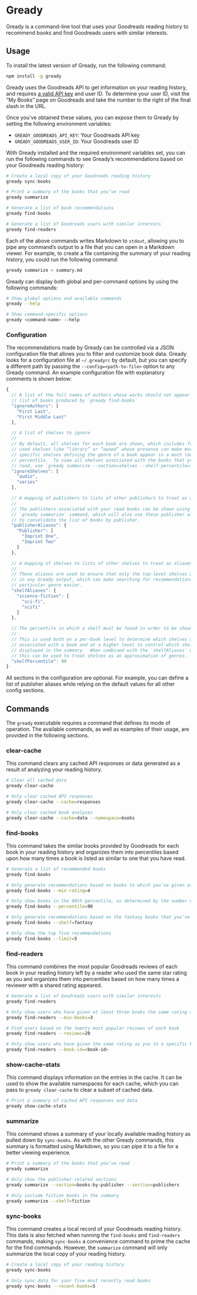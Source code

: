 # Gready

Gready is a command-line tool that uses your Goodreads reading history to recommend books and find Goodreads users with similar interests.

## Usage

To install the latest version of Gready, run the following command:

```sh
npm install -g gready
```

Gready uses the Goodreads API to get information on your reading history, and requires [a valid API key](https://www.goodreads.com/api/keys) and user ID.  To determine your user ID, visit the “My Books” page on Goodreads and take the number to the right of the final slash in the URL.

Once you’ve obtained these values, you can expose them to Gready by setting the following environment variables:

* `GREADY_GOODREADS_API_KEY`: Your Goodreads API key
* `GREADY_GOODREADS_USER_ID`: Your Goodreads user ID

With Gready installed and the required environment variables set, you can run the following commands to see Gready’s recommendations based on your Goodreads reading history:

```sh
# Create a local copy of your Goodreads reading history
gready sync-books

# Print a summary of the books that you’ve read
gready summarize

# Generate a list of book recommendations
gready find-books

# Generate a list of Goodreads users with similar interests
gready find-readers
```

Each of the above commands writes Markdown to `stdout`, allowing you to pipe any command’s output to a file that you can open in a Markdown viewer.  For example, to create a file containing the summary of your reading history, you could run the following command:

```sh
gready summarize > summary.md
```

Gready can display both global and per-command options by using the following commands:

```sh
# Show global options and available commands
gready --help

# Show command-specific options
gready <command-name> --help
```

### Configuration

The recommendations made by Gready can be controlled via a JSON configuration file that allows you to filter and customize book data.  Gready looks for a configuration file at `~/.greadyrc` by default, but you can specify a different path by passing the `--config=<path-to-file>` option to any Gready command.  An example configuration file with explanatory comments is shown below:

```javascript
{
  // A list of the full names of authors whose works should not appear in the
  // list of books produced by `gready find-books`
  "ignoreAuthors": [
    "First Last",
    "First Middle Last"
  ],

  // A list of shelves to ignore
  //
  // By default, all shelves for each book are shown, which includes frequently
  // used shelves like “library” or “owned” whose presence can make more
  // specific shelves defining the genre of a book appear in a much lower
  // percentile.  To view all shelves associated with the books that you’ve
  // read, use `gready summarize --section=shelves --shelf-percentile=1`.
  "ignoreShelves": [
    "audio",
    "series"
  ],

  // A mapping of publishers to lists of other publishers to treat as aliases
  //
  // The publishers associated with your read books can be shown using the
  // `gready summarize` command, which will also use these publisher aliases
  // to consolidate the list of books by publisher.
  "publisherAliases": {
    "Publisher": [
      "Imprint One",
      "Imprint Two"
    ]
  },

  // A mapping of shelves to lists of other shelves to treat as aliases
  //
  // These aliases are used to ensure that only the top-level shelves are shown
  // in any Gready output, which can make searching for recommendations in a
  // particular genre easier.
  "shelfAliases": {
    "science-fiction": [
      "sci-fi",
      "scifi"
    ]
  },

  // The percentile in which a shelf must be found in order to be shown
  //
  // This is used both on a per-book level to determine which shelves are
  // associated with a book and at a higher level to control which shelves get
  // displayed in the summary.  When combined with the `shelfAliases` option,
  // this can be used to treat shelves as an approximation of genres.
  "shelfPercentile": 90
}
```

All sections in the configuration are optional.  For example, you can define a list of publisher aliases while relying on the default values for all other config sections.

## Commands

The `gready` executable requires a command that defines its mode of operation.  The available commands, as well as examples of their usage, are provided in the following sections.

### clear-cache

This command clears any cached API responses or data generated as a result of analyzing your reading history.

```sh
# Clear all cached data
gready clear-cache

# Only clear cached API responses
gready clear-cache --cache=responses

# Only clear cached book analyses
gready clear-cache --cache=data --namespace=books
```

### find-books

This command takes the similar books provided by Goodreads for each book in your reading history and organizes them into percentiles based upon how many times a book is listed as similar to one that you have read.

```sh
# Generate a list of recommended books
gready find-books

# Only generate recommendations based on books to which you’ve given at least a four-star rating
gready find-books --min-rating=4

# Only show books in the 90th percentile, as determined by the number of times they’re suggested as a similar book
gready find-books --percentile=90

# Only generate recommendations based on the fantasy books that you’ve read
gready find-books --shelf=fantasy

# Only show the top five recommendations
gready find-books --limit=5
```

### find-readers

This command combines the most popular Goodreads reviews of each book in your reading history left by a reader who used the same star rating as you and organizes them into percentiles based on how many times a reviewer with a shared rating appeared.

```sh
# Generate a list of Goodreads users with similar interests
gready find-readers

# Only show users who have given at least three books the same rating as you
gready find-readers --min-books=3

# Find users based on the twenty most popular reviews of each book
gready find-readers --reviews=20

# Only show users who have given the same rating as you to a specific book
gready find-readers --book-id=<book-id>
```

### show-cache-stats

This command displays information on the entries in the cache.  It can be used to show the available namespaces for each cache, which you can pass to `gready clear-cache` to clear a subset of cached data.

```sh
# Print a summary of cached API responses and data
gready show-cache-stats
```

### summarize

This command shows a summary of your locally available reading history as pulled down by `sync-books`.  As with the other Gready commands, this summary is formatted using Markdown, so you can pipe it to a file for a better viewing experience.

```sh
# Print a summary of the books that you’ve read
gready summarize

# Only show the publisher-related sections
gready summarize --section=books-by-publisher --section=publishers

# Only include fiction books in the summary
gready summarize --shelf=fiction
```

### sync-books

This command creates a local record of your Goodreads reading history.  This data is also fetched when running the `find-books` and `find-readers` commands, making `sync-books` a convenience command to prime the cache for the find commands.  However, the `summarize` command will only summarize the local copy of your reading history.

```sh
# Create a local copy of your reading history
gready sync-books

# Only sync data for your five most recently read books
gready sync-books --recent-books=5
```
